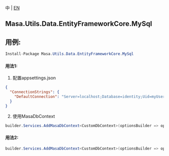 中 | [EN](README.md)

## Masa.Utils.Data.EntityFrameworkCore.MySql

## 用例:

```c#
Install-Package Masa.Utils.Data.EntityFrameworkCore.MySql
```

#### 用法1:

1. 配置appsettings.json

``` appsettings.json
{
  "ConnectionStrings": {
    "DefaultConnection": "Server=localhost;Database=identity;Uid=myUsername;Pwd=P@ssw0rd;"
  }
}
```

2. 使用MasaDbContext

``` C#
builder.Services.AddMasaDbContext<CustomDbContext>(optionsBuilder => optionsBuilder.UseSoftDelete().UseMySQL());
```

#### 用法2:

``` C#
builder.Services.AddMasaDbContext<CustomDbContext>(optionsBuilder => optionsBuilder.UseSoftDelete().UseMySQL("Server=localhost;Database=identity;Uid=myUsername;Pwd=P@ssw0rd;"));
```